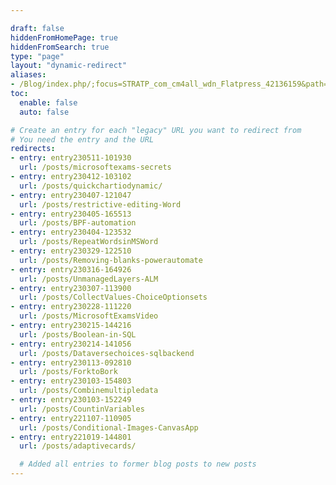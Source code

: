 ```yaml
---

draft: false
hiddenFromHomePage: true
hiddenFromSearch: true
type: "page"
layout: "dynamic-redirect"
aliases:
- /Blog/index.php/;focus=STRATP_com_cm4all_wdn_Flatpress_42136159&path=
toc:
  enable: false
  auto: false

# Create an entry for each "legacy" URL you want to redirect from
# You need the entry and the URL
redirects:
- entry: entry230511-101930
  url: /posts/microsoftexams-secrets
- entry: entry230412-103102
  url: /posts/quickchartiodynamic/
- entry: entry230407-121047
  url: /posts/restrictive-editing-Word
- entry: entry230405-165513
  url: /posts/BPF-automation
- entry: entry230404-123532
  url: /posts/RepeatWordsinMSWord
- entry: entry230329-122510
  url: /posts/Removing-blanks-powerautomate
- entry: entry230316-164926
  url: /posts/UnmanagedLayers-ALM
- entry: entry230307-113900
  url: /posts/CollectValues-ChoiceOptionsets
- entry: entry230228-111220
  url: /posts/MicrosoftExamsVideo
- entry: entry230215-144216
  url: /posts/Boolean-in-SQL
- entry: entry230214-141056
  url: /posts/Dataversechoices-sqlbackend
- entry: entry230113-092810
  url: /posts/ForktoBork
- entry: entry230103-154803
  url: /posts/Combinemultipledata
- entry: entry230103-152249
  url: /posts/CountinVariables
- entry: entry221107-110905
  url: /posts/Conditional-Images-CanvasApp
- entry: entry221019-144801
  url: /posts/adaptivecards/

  # Added all entries to former blog posts to new posts
---
```

